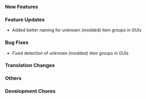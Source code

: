 [//]: # (Manually copy the latest.md to CHANGELOG.md, then copy the default.md to the latest.md at every release time.)

### New Features

### Feature Updates

- Added better naming for unknown (modded) item groups in GUIs

### Bug Fixes

- Fixed detection of unknown (modded) item groups in GUIs

### Translation Changes

### Others

### Development Chores
